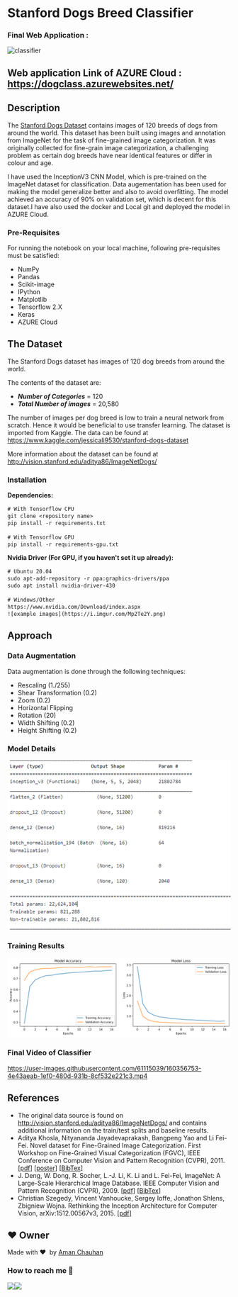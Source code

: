 # Stanford Dogs Breed Classifier

### Final Web Application :

![classifier](https://user-images.githubusercontent.com/61115039/160357524-991b375d-ce3a-4911-92ba-dc40665b0188.PNG)

## Web application Link of AZURE Cloud : https://dogclass.azurewebsites.net/

## Description
The <a href= "http://vision.stanford.edu/aditya86/ImageNetDogs/">Stanford Dogs Dataset</a> contains images of 120 breeds of dogs from around the world. This dataset has been built using images and annotation from ImageNet for the task of fine-grained image categorization. It was originally collected for fine-grain image categorization, a challenging problem as certain dog breeds have near identical features or differ in colour and age.

I have used the InceptionV3 CNN Model, which is pre-trained on the ImageNet dataset for classification. Data augementation has been used for making the model generalize better and also to avoid overfitting. The model achieved an accuracy of 90% on validation set, which is decent for this dataset.I have also used the docker and Local git and deployed the model in AZURE Cloud.


### Pre-Requisites
For running the notebook on your local machine, following pre-requisites must be satisfied:
- NumPy
- Pandas
- Scikit-image
- IPython
- Matplotlib
- Tensorflow 2.X
- Keras
- AZURE Cloud

## The Dataset
The Stanford Dogs dataset has images of 120 dog breeds from around the world.

The contents of the dataset are:
- ***Number of Categories*** = 120
- ***Total Number of images*** = 20,580

The number of images per dog breed is low to train a neural network from scratch.
Hence it would be beneficial to use transfer learning. 
The dataset is imported from Kaggle.
The data can be found at https://www.kaggle.com/jessicali9530/stanford-dogs-dataset

More information about the dataset can be found at http://vision.stanford.edu/aditya86/ImageNetDogs/


### Installation
**Dependencies:**
```
# With Tensorflow CPU
git clone <repository name> 
pip install -r requirements.txt

# With Tensorflow GPU
pip install -r requirements-gpu.txt
```
**Nvidia Driver (For GPU, if you haven't set it up already):**
```
# Ubuntu 20.04
sudo apt-add-repository -r ppa:graphics-drivers/ppa
sudo apt install nvidia-driver-430

# Windows/Other
https://www.nvidia.com/Download/index.aspx
![example images](https://i.imgur.com/Mp2Te2Y.png)

```
## Approach
### Data Augmentation
Data augmentation is done through the following techniques:
- Rescaling (1./255)
- Shear Transformation (0.2)
- Zoom (0.2)
- Horizontal Flipping
- Rotation (20)
- Width Shifting (0.2)
- Height Shifting (0.2)

### Model Details
![Model Details](/images/model_details.PNG)

### Training Results
![Model Accuracy and Loss](/images/train_acc_loss.png)

### Final Video of Classifier

https://user-images.githubusercontent.com/61115039/160356753-4e43aeab-1ef0-480d-931b-8cf532e221c3.mp4



## References
- The original data source is found on http://vision.stanford.edu/aditya86/ImageNetDogs/ and contains additional information on the train/test splits and baseline results.
- Aditya Khosla, Nityananda Jayadevaprakash, Bangpeng Yao and Li Fei-Fei. Novel dataset for Fine-Grained Image Categorization. First Workshop on Fine-Grained Visual Categorization (FGVC), IEEE Conference on Computer Vision and Pattern Recognition (CVPR), 2011.  <a href="http://people.csail.mit.edu/khosla/papers/fgvc2011.pdf">[pdf]</a> <a href="http://vision.stanford.edu/documents/KhoslaJayadevaprakashYaoFeiFei_FGVC2011.pdf">[poster]</a> <a href="http://vision.stanford.edu/bibTex/KhoslaJayadevaprakashYaoFeiFei_FGVC2011.bib">[BibTex]</a>
- J. Deng, W. Dong, R. Socher, L.-J. Li, K. Li and L. Fei-Fei, ImageNet: A Large-Scale Hierarchical Image Database. IEEE Computer Vision and Pattern Recognition (CVPR), 2009.  <a href="http://www.image-net.org/papers/imagenet_cvpr09.pdf">[pdf]</a> <a href="http://www.image-net.org/papers/imagenet_cvpr09.bib">[BibTex]</a>
- Christian Szegedy, Vincent Vanhoucke, Sergey Ioffe, Jonathon Shlens, Zbigniew Wojna. Rethinking the Inception Architecture for Computer Vision, arXiv:1512.00567v3, 2015. <a href= "https://arxiv.org/pdf/1512.00567v3.pdf">[pdf]</a>

## :heart: Owner
Made with :heart:&nbsp;  by [Aman Chauhan](https://github.com/amanchauhan71)

### How to reach me 📱
[<img target="_blank" src="https://img.icons8.com/cotton/64/000000/whatsapp--v4.png"/>](https://wa.me/919997600372)[<img target="_blank" src="https://img.icons8.com/doodle/64/000000/linkedin-circled.png"/>](https://www.linkedin.com/in/aman-chauhan-42bb9273/)
